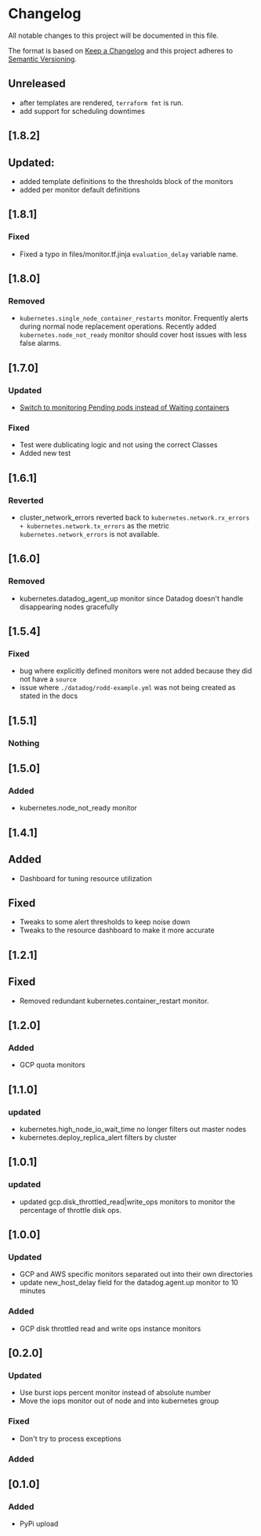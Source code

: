 # Changelog
All notable changes to this project will be documented in this file.

The format is based on [Keep a Changelog](http://keepachangelog.com/en/1.0.0/)
and this project adheres to [Semantic Versioning](http://semver.org/spec/v2.0.0.html).

## Unreleased
- after templates are rendered, `terraform fmt` is run.
- add support for scheduling downtimes


## [1.8.2]
## Updated:
- added template definitions to the thresholds block of the monitors
- added per monitor default definitions

## [1.8.1]
### Fixed
- Fixed a typo in files/monitor.tf.jinja `evaluation_delay` variable name.

## [1.8.0]

### Removed
- `kubernetes.single_node_container_restarts` monitor. Frequently alerts during normal node replacement operations. Recently added `kubernetes.node_not_ready` monitor should cover host issues with less false alarms.

## [1.7.0]

### Updated
- [Switch to monitoring Pending pods instead of Waiting containers](https://github.com/reactiveops/rodd/pull/41)

### Fixed
- Test were dublicating logic and not using the correct Classes
- Added new test

## [1.6.1]
### Reverted
- cluster_network_errors reverted back to `kubernetes.network.rx_errors + kubernetes.network.tx_errors` as the metric `kubernetes.network_errors` is not
  available.

## [1.6.0]
### Removed
- kubernetes.datadog_agent_up monitor since Datadog doesn't handle disappearing nodes gracefully

## [1.5.4]
### Fixed
- bug where explicitly defined monitors were not added because they did not have a `source`
- issue where `./datadog/rodd-example.yml` was not being created as stated in the docs

## [1.5.1]
### Nothing

## [1.5.0]
### Added
- kubernetes.node_not_ready monitor


## [1.4.1]
## Added
- Dashboard for tuning resource utilization
## Fixed
- Tweaks to some alert thresholds to keep noise down
- Tweaks to the resource dashboard to make it more accurate


## [1.2.1]
## Fixed
- Removed redundant kubernetes.container_restart monitor.

## [1.2.0]
### Added
- GCP quota monitors


## [1.1.0]
### updated
- kubernetes.high_node_io_wait_time no longer filters out master nodes
- kubernetes.deploy_replica_alert filters by cluster

## [1.0.1]
### updated
- updated gcp.disk_throttled_read|write_ops monitors to monitor the percentage of throttle disk ops.

## [1.0.0]
### Updated
- GCP and AWS specific monitors separated out into their own directories
- update new_host_delay field for the datadog.agent.up monitor to 10 minutes

### Added
- GCP disk throttled read and write ops instance monitors

## [0.2.0]
### Updated
- Use burst iops percent monitor instead of absolute number
- Move the iops monitor out of node and into kubernetes group

### Fixed
- Don't try to process exceptions

### Added

## [0.1.0]
### Added
- PyPi upload
